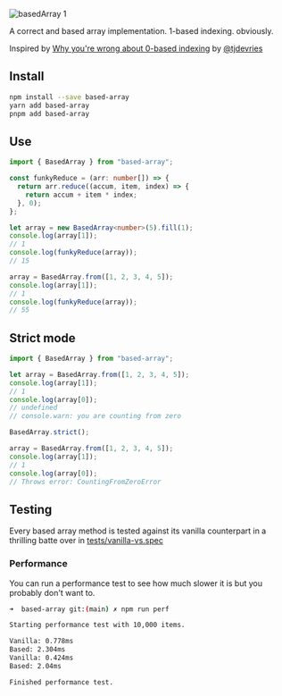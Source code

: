 ![basedArray 1](https://github.com/lbennett-stacki/based-array/assets/5678671/fe40340b-1934-4a29-ad57-8f81d6c73680)

A correct and based array implementation. 1-based indexing. obviously.

Inspired by [Why you're wrong about 0-based indexing](https://www.youtube.com/watch?v=0uQ3bkiW5SE) by [@tjdevries](https://github.com/tjdevries)

## Install

```bash
npm install --save based-array
yarn add based-array
pnpm add based-array
```

## Use

```typescript
import { BasedArray } from "based-array";

const funkyReduce = (arr: number[]) => {
  return arr.reduce((accum, item, index) => {
    return accum + item * index;
  }, 0);
};

let array = new BasedArray<number>(5).fill(1);
console.log(array[1]);
// 1
console.log(funkyReduce(array));
// 15

array = BasedArray.from([1, 2, 3, 4, 5]);
console.log(array[1]);
// 1
console.log(funkyReduce(array));
// 55
```

## Strict mode

```typescript
import { BasedArray } from "based-array";

let array = BasedArray.from([1, 2, 3, 4, 5]);
console.log(array[1]);
// 1
console.log(array[0]);
// undefined
// console.warn: you are counting from zero

BasedArray.strict();

array = BasedArray.from([1, 2, 3, 4, 5]);
console.log(array[1]);
// 1
console.log(array[0]);
// Throws error: CountingFromZeroError
```

## Testing

Every based array method is tested against its vanilla counterpart
in a thrilling batte over in [tests/vanilla-vs.spec](./tests/vanilla-vs.spec.ts)

### Performance

You can run a performance test to see how much slower it is
but you probably don't want to.

```bash
➜  based-array git:(main) ✗ npm run perf

Starting performance test with 10,000 items.

Vanilla: 0.778ms
Based: 2.304ms
Vanilla: 0.424ms
Based: 2.04ms

Finished performance test.
```
